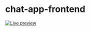 # chat-app-frontend


[![Live preview](https://user-images.githubusercontent.com/51161410/213752801-caa42726-07b8-4bf8-899d-092c3409773b.PNG)](https://youtu.be/Hnb-zdy2doE)





